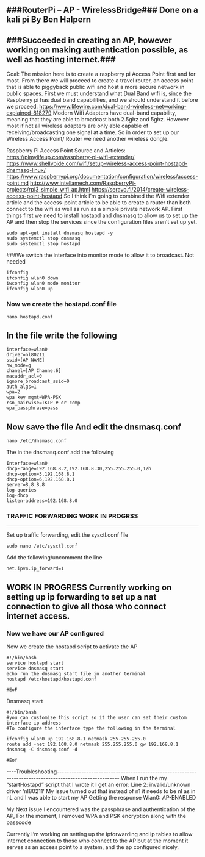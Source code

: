 ###RouterPi – AP - WirelessBridge###
Done on a kali pi
By Ben Halpern
---

###Succeeded in creating an AP, however working on making authentication possible, as well as hosting internet.###
---
Goal:
	The mission here is to create a raspberry pi Access Point first and for most. From there we will proceed to create a travel router, an access point that is able to piggyback public wifi and host a more secure network in public spaces. 
First we must understand what Dual Band wifi is, since the Raspberry pi has dual band capabilities, and we should understand it before we proceed.
https://www.lifewire.com/dual-band-wireless-networking-explained-818279
Modern Wifi Adapters have dual-band capability, meaning that they are able to broadcast both 2.5ghz and 5ghz. However most if not all wireless adapters are only able capable of receiving/broadcasting one signal at a time. So in order to set up our Wireless Access Point/ Router we need another wireless dongle.


Raspberry Pi Access Point
	Source and Articles:
https://pimylifeup.com/raspberry-pi-wifi-extender/
https://www.shellvoide.com/wifi/setup-wireless-access-point-hostapd-dnsmasq-linux/
https://www.raspberrypi.org/documentation/configuration/wireless/access-point.md
http://www.intellamech.com/RaspberryPi-projects/rpi3_simple_wifi_ap.html
https://seravo.fi/2014/create-wireless-access-point-hostapd
So I think I’m going to combined the Wifi extender article and the access-point article to be able to create a router than both connect to the wifi as well as run as a simple private network AP.
First things first we need to install hostapd and dnsmasq to allow us to set up the AP and then stop the services since the configuration files aren’t set up yet.




```
sudo apt-get install dnsmasq hostapd -y
sudo systemctl stop dnsmasq 
sudo systemctl stop hostapd
```


###We switch the interface into monitor mode to allow it to broadcast.
Not needed

```
ifconfig
ifconfig wlan0 down
iwconfig wlan0 mode monitor
ifconfig wlan0 up 
```

### Now we create the hostapd.conf file


```
nano hostapd.conf
```

In the file write the following
---
```
interface=wlan0
driver=nl80211
ssid=[AP NAME]
hw_mode=g
chanel=[AP Channe:6]
macaddr_acl=0
ignore_broadcast_ssid=0
auth_algs=1
wpa=2
wpa_key_mgmt=WPA-PSK
rsn_pairwise=TKIP # or ccmp
wpa_passphrase=pass

```	
Now save the file 
And edit the dnsmasq.conf
---
```
nano /etc/dnsmasq.conf
```

The in the dnsmasq.conf add the following 

```
Interface=wlan0
dhcp-range=192.168.8.2,192.168.8.30,255.255.255.0,12h
dhcp-option=3,192.168.8.1
dhcp-option=6,192.168.8.1
server=8.8.8.8
log-queries
log-dhcp
listen-address=192.168.8.0
```

### TRAFFIC FORWARDING WORK IN PROGRSS ###
---

Set up traffic forwarding, edit the sysctl.conf file
```
sudo nano /etc/sysctl.conf
```
Add the following/uncomment the line
```
net.ipv4.ip_forward=1
```
WORK IN PROGRESS
Currently working on setting up ip forwarding to set up a nat connection to give all those who connect internet access.
-------------------------------------------------------------------------------------------------------------------------------

### Now we have our AP configured

Now we create the hostapd script to activate the AP

```
#!/bin/bash
service hostapd start
service dnsmasq start
echo run the dnsmasq start file in another terminal
hostapd /etc/hostapd/hostapd.conf

#EoF
```

Dnsmasq start

```
#!/bin/bash
#you can customize this script so it the user can set their custom interface ip address
#To configure the interface type the following in the terminal 

ifconfig wlan0 up 192.168.8.1 netmask 255.255.255.0
route add -net 192.168.8.0 netmask 255.255.255.0 gw 192.168.8.1
dnsmasq -C dnsmasq.conf -d

#Eof
```

----Troubleshooting-------------------------------------------------------------------------------------------------------
When I run the my “startHostapd” script that I wrote it I get an error:
	Line 2: invalid/unknown driver 'nl80211'
My issue turned out that instead of n1 it needs to be nl as in nL and I was able to start my AP
Getting the response 
Wlan0: AP-ENABLED

My Next issue I encountered was the passphrase and authentication of the AP,
For the moment, I removed WPA and PSK encryption along with the passcode 

Currently I’m working on setting up the ipforwarding and ip tables to allow internet connection to those who connect to the AP but at the moment it serves as an access point to a system, and the ap configured nicely.
